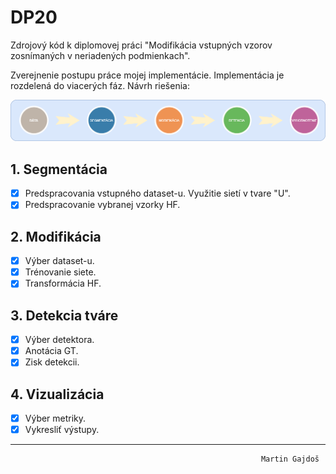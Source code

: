 # DP20
Zdrojový kód k diplomovej práci "Modifikácia vstupných vzorov zosnímaných v neriadených podmienkach".

Zverejnenie postupu práce mojej implementácie. Implementácia je rozdelená do viacerých fáz. Návrh riešenia:

![Ilustrácia návrhu riešenia.](pic/procesNavrh.png)

## 1. Segmentácia
- [x] Predspracovania vstupného dataset-u. Využitie sietí v tvare "U".
- [x] Predspracovanie vybranej vzorky HF.

## 2. Modifikácia
- [x] Výber dataset-u.
- [x] Trénovanie siete.
- [x] Transformácia HF.

## 3. Detekcia tváre
- [x] Výber detektora.
- [x] Anotácia GT.
- [x] Zisk detekcii.

## 4. Vizualizácia
- [x] Výber metriky.
- [x] Vykresliť výstupy.

---
                                                            Martin Gajdoš
